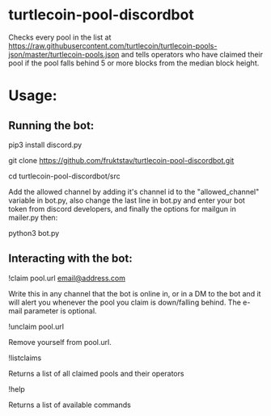 # turtlecoin-pool-discordbot

Checks every pool in the list at https://raw.githubusercontent.com/turtlecoin/turtlecoin-pools-json/master/turtlecoin-pools.json and tells operators who have claimed their pool if the pool falls behind 5 or more blocks from the median block height.

# Usage:

## Running the bot:

pip3 install discord.py

git clone https://github.com/fruktstav/turtlecoin-pool-discordbot.git

cd turtlecoin-pool-discordbot/src

Add the allowed channel by adding it's channel id to the "allowed_channel" variable in bot.py, also change the last line in bot.py and enter your bot token from discord developers, and finally the options for mailgun in mailer.py then:

python3 bot.py

## Interacting with the bot:

!claim pool.url email@address.com

Write this in any channel that the bot is online in, or in a DM to the bot and it will alert you whenever the pool you claim is down/falling behind. The e-mail parameter is optional.

!unclaim pool.url

Remove yourself from pool.url.

!listclaims

Returns a list of all claimed pools and their operators

!help

Returns a list of available commands

